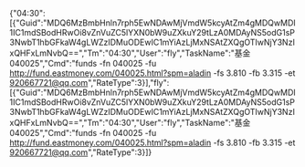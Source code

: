 {"04:30":[{"Guid":"MDQ6MzBmbHnln7rph5EwNDAwMjVmdW5kcyAtZm4gMDQwMDI1IC1mdSBodHRwOi8vZnVuZC5lYXN0bW9uZXkuY29tLzA0MDAyNS5odG1sP3NwbT1hbGFkaW4gLWZzIDMuODEwIC1mYiAzLjMxNSAtZXQgOTIwNjY3NzIxQHFxLmNvbQ==","Tm":"04:30","User":"fly","TaskName":"基金040025","Cmd":"funds -fn 040025 -fu http://fund.eastmoney.com/040025.html?spm=aladin -fs 3.810 -fb 3.315 -et 920667721@qq.com","RateType":3}],"fly":[{"Guid":"MDQ6MzBmbHnln7rph5EwNDAwMjVmdW5kcyAtZm4gMDQwMDI1IC1mdSBodHRwOi8vZnVuZC5lYXN0bW9uZXkuY29tLzA0MDAyNS5odG1sP3NwbT1hbGFkaW4gLWZzIDMuODEwIC1mYiAzLjMxNSAtZXQgOTIwNjY3NzIxQHFxLmNvbQ==","Tm":"04:30","User":"fly","TaskName":"基金040025","Cmd":"funds -fn 040025 -fu http://fund.eastmoney.com/040025.html?spm=aladin -fs 3.810 -fb 3.315 -et 920667721@qq.com","RateType":3}]}